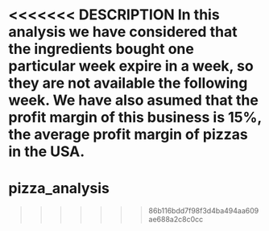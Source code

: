 <<<<<<< DESCRIPTION
In this analysis we have considered that the ingredients bought one particular week
expire in a week, so they are not available the following week. We have also
asumed that the profit margin of this business is 15%, the average profit margin
of pizzas in the USA.
=======
# pizza_analysis
>>>>>>> 86b116bdd7f98f3d4ba494aa609ae688a2c8c0cc
